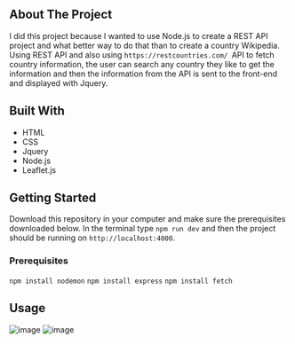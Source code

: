 ## About The Project
I did this project because I wanted to use Node.js to create a REST API project and what better way to do that than to create a country Wikipedia. Using REST API and also using `https://restcountries.com/ `API to fetch country information, the user can search any country they like to get the  information and then the information from the API is sent to the front-end and displayed with Jquery.

## Built With
- HTML
- CSS
- Jquery
- Node.js
- Leaflet.js

## Getting Started
Download this repository in your computer and make sure the prerequisites downloaded below. In the terminal type `npm run dev` and then the project should be running on `http://localhost:4000`.

### Prerequisites
`npm install nodemon`
`npm install express`
`npm install fetch`

## Usage
![image](https://user-images.githubusercontent.com/86733538/175190435-915e3307-7286-45d5-8c33-b0504bc72526.png)
![image](https://user-images.githubusercontent.com/86733538/175190519-7ddf4153-dbe1-4aa4-896a-59be28841e81.png)
